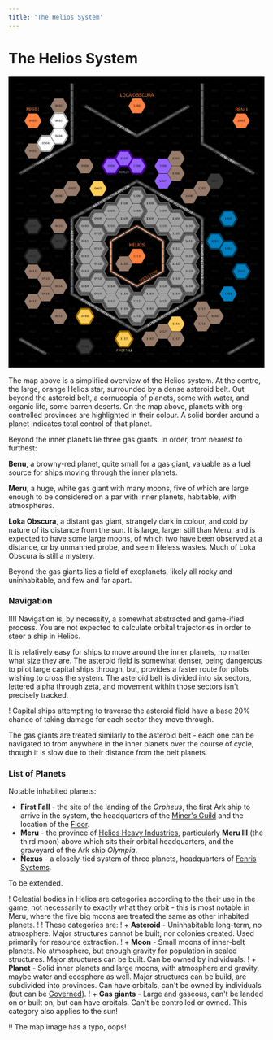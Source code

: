 ```yaml
---
title: 'The Helios System'
---
```


# The Helios System

![](helios-system.png?class=center)

The map above is a simplified overview of the Helios system. At the centre, the large, orange Helios star, surrounded by a dense asteroid belt. Out beyond the asteroid belt, a cornucopia of planets, some with water, and organic life, some barren deserts. On the map above, planets with org-controlled provinces are highlighted in their colour. A solid border around a planet indicates total control of that planet.

Beyond the inner planets lie three gas giants. In order, from nearest to furthest:

**Benu**, a browny-red planet, quite small for a gas giant, valuable as a fuel source for ships moving through the inner planets.

**Meru**, a huge, white gas giant with many moons, five of which are large enough to be considered on a par with inner planets, habitable, with atmospheres.

**Loka Obscura**, a distant gas giant, strangely dark in colour, and cold by nature of its distance from the sun. It is large, larger still than Meru, and is expected to have some large moons, of which two have been observed at a distance, or by unmanned probe, and seem lifeless wastes. Much of Loka Obscura is still a mystery.

Beyond the gas giants lies a field of exoplanets, likely all rocky and uninhabitable, and few and far apart.

### Navigation

!!!! Navigation is, by necessity, a somewhat abstracted and game-ified process. You are not expected to calculate orbital trajectories in order to steer a ship in Helios.

It is relatively easy for ships to move around the inner planets, no matter what size they are. The asteroid field is somewhat denser, being dangerous to pilot large capital ships through, but, provides a faster route for pilots wishing to cross the system. The asteroid belt is divided into six sectors, lettered alpha through zeta, and movement within those sectors isn't precisely tracked.

! Capital ships attempting to traverse the asteroid field have a base 20% chance of taking damage for each sector they move through.

The gas giants are treated similarly to the asteroid belt - each one can be navigated to from anywhere in the inner planets over the course of cycle, though it is slow due to their distance from the belt planets.

### List of Planets

Notable inhabited planets:
+ **First Fall** - the site of the landing of the _Orpheus_, the first Ark ship to arrive in the system, the headquarters of the [Miner's Guild](/orgs/miners-guild) and the location of the [Floor](/economy).
+ **Meru** - the province of [Helios Heavy Industries](/orgs/helios-heavy-industries), particularly **Meru III** (the third moon) above which sits their orbital headquarters, and the graveyard of the Ark ship _Olympia_.
+ **Nexus** - a closely-tied system of three planets, headquarters of [Fenris Systems](/orgs/fenris-systems).

To be extended.

! Celestial bodies in Helios are categories according to the their use in the game, not necessarily to exactly what they orbit - this is most notable in Meru, where the five big moons are treated the same as other inhabited planets.
!
! These categories are:
! + **Asteroid** - Uninhabitable long-term, no atmosphere. Major structures cannot be built, nor colonies created. Used primarily for resource extraction.
! + **Moon** - Small moons of inner-belt planets. No atmosphere, but enough gravity for population in sealed structures. Major structures can be built. Can be owned by individuals.
! + **Planet** - Solid inner planets and large moons, with atmosphere and gravity, maybe water and ecosphere as well. Major structures can be build, are subdivided into provinces. Can have orbitals, can't be owned by individuals (but can be [Governed](/orgs/roles)).
! + **Gas giants** - Large and gaseous, can't be landed on or built on, but can have orbitals. Can't be controlled or owned. This category also applies to the sun!

!! The map image has a typo, oops!